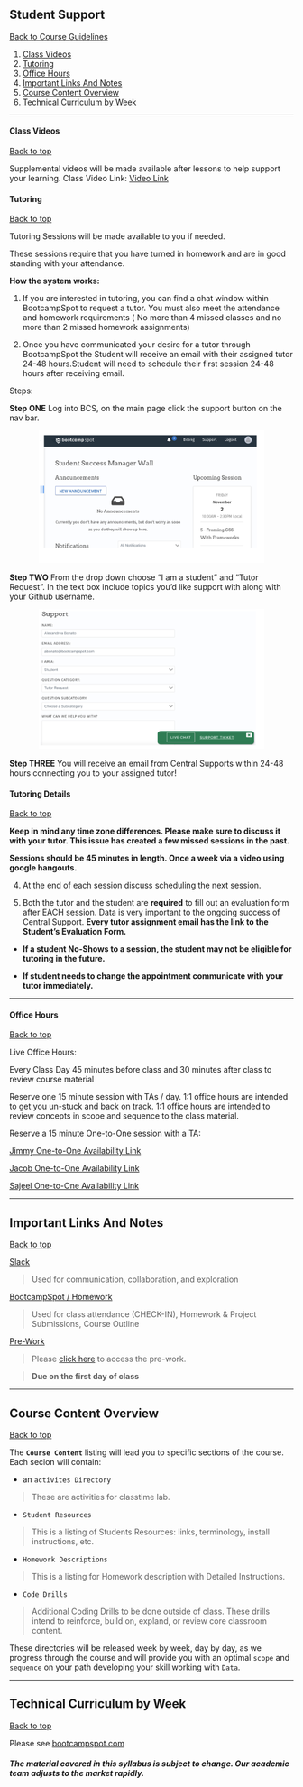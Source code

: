 ## Student Support
[Back to Course Guidelines](../../README.md#course-guidelines)

1. [Class Videos](#class-videos)
2. [Tutoring](#tutoring-details)
3. [Office Hours](#office-hours)     
4. [Important Links And Notes](#important-links-and-notes)
5. [Course Content Overview](#course-content-overview) 
6. [Technical Curriculum by Week](#technical-curriculum-by-week)   

<hr>

#### Class Videos
[Back to top](#student-support)

Supplemental videos will be made available after lessons to help support your learning.
Class Video Link: [Video Link](https://codingbootcamp.hosted.panopto.com/Panopto/Pages/Sessions/List.aspx?folderID=150c2411-c209-4759-a924-a9f1005fbe01)



#### Tutoring
[Back to top](#student-support)

Tutoring Sessions will be made available to you if needed.

These sessions require that you have turned in homework and are in good standing with your attendance.

**How the system works:**

1) If you are interested in tutoring, you can find a chat window within BootcampSpot to request a tutor. You must also meet the attendance and homework requirements ( No more than 4 missed classes and no more than 2 missed homework assignments)

2) Once you have communicated your desire for a tutor through BootcampSpot the Student will receive an email with their assigned tutor 24-48 hours.Student will need to schedule their first session 24-48 hours after receiving email. 

Steps: 

**Step ONE** Log into BCS, on the main page click the support button on the nav bar.

 <div style="text-align:center"><img src="assets/images/tutoring/tutor-step-01.jpg" alt="icon" width="400"></div>

**Step TWO** From the drop down choose “I am a student” and “Tutor Request”. In the text box include topics you’d like support with along with your Github username. 

  <div style="text-align:center"><img src="assets/images/tutoring/tutor-step-02.jpg" alt="icon" width="400"></div>

**Step THREE** You will receive an email from Central Supports within 24-48 hours connecting you to your assigned tutor!




#### Tutoring Details
[Back to top](#student-support)

**Keep in mind any time zone differences. Please make sure to discuss it with your tutor.  This issue has created a few missed sessions in the past.**

**Sessions should be 45 minutes in length. Once a week via a video using google hangouts.**

4) At the end of each session discuss scheduling the next session.  

5) Both the tutor and the student are **required** to fill out an evaluation form after EACH session.  Data is very important to the ongoing success of Central Support.  **Every tutor assignment email has the link to the Student’s Evaluation Form.**

* **If a student No-Shows to a session, the student may not be eligible for tutoring in the future.**

* **If student needs to change the appointment communicate with your tutor immediately.**

<hr>

####  Office Hours
[Back to top](#student-support)

Live Office Hours:

Every Class Day 45 minutes before class and 30 minutes after class to review course material

Reserve one 15 minute session with TAs / day.
1:1 office hours are intended to get you un-stuck and back on track.
1:1 office hours are intended to review concepts in scope and sequence to the class material.

Reserve a 15 minute One-to-One session with a TA:


[Jimmy One-to-One Availability Link](https://calendly.com/jimmy-tu/15min/)

[Jacob One-to-One Availability Link](https://calendly.com/jrmoore117/15min/)

[Sajeel One-to-One Availability Link](https://calendly.com/sajeel/15min/)

<hr>

## Important Links And Notes
[Back to top](#student-support)

[Slack](https://ucbsan201902fsf3-ft.slack.com)
> Used for communication, collaboration, and exploration


[BootcampSpot / Homework](https://bootcampspot.com/)
> Used for class attendance (CHECK-IN), Homework & Project Submissions, Course Outline

[Pre-Work](https://coding-bootcamp-fsf-prework.readthedocs-hosted.com/en/latest/)

> Please [click here](https://coding-bootcamp-fsf-prework.readthedocs-hosted.com/en/latest/) to access the pre-work.

>**Due on the first day of class**

<hr>

## Course Content Overview
[Back to top](#student-support)

The **`Course Content`** listing will lead you to specific sections of the course. Each secion will contain:

*  an `activites Directory`

> These are activities for classtime lab.

* `Student Resources`

> This is a listing of Students Resources: links, terminology, install instructions, etc.

*  `Homework Descriptions`

> This is a listing for Homework description with Detailed Instructions.

*  `Code Drills`

> Additional Coding Drills to be done outside of class. These drills intend to reinforce, build on, expland, or review core classroom content.


These directories will be released week by week, day by day, as we progress through the course and will provide you with an optimal `scope` and `sequence` on your path developing your skill working with `Data`.

<hr>

## Technical Curriculum by Week
[Back to top](#student-support)

Please see [bootcampspot.com](https://bootcampspot.com/)

##### The material covered in this syllabus is subject to change. Our academic team adjusts to the market rapidly.
